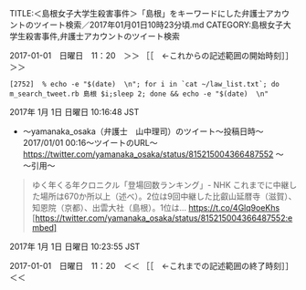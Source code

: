TITLE:＜島根女子大学生殺害事件＞「島根」をキーワードにした弁護士アカウントのツイート検索／2017年01月01日10時23分頃.md
CATEGORY:島根女子大学生殺害事件,弁護士アカウントのツイート検索

2017-01-01　日曜日　11：20　＞＞ ［［　←これからの記述範囲の開始時刻］］＞＞

```
[2752]  % echo -e "$(date)  \n"; for i in `cat ~/law_list.txt`; do m_search_tweet.rb 島根 $i;sleep 2; done && echo -e "$(date)  \n"
```

2017年  1月  1日 日曜日 10:16:48 JST  

* 〜yamanaka_osaka（弁護士　山中理司）のツイート〜投稿日時〜2017/01/01 00:16〜ツイートのURL〜 https://twitter.com/yamanaka_osaka/status/815215004366487552 〜  
〜引用〜   
>ゆく年くる年クロニクル「登場回数ランキング」- NHK これまでに中継した場所は670か所以上（述べ）。2位は9回中継した比叡山延暦寺（滋賀）、知恩院（京都）、出雲大社（島根）。1位は… https://t.co/4Glq9oeKhs  
[https://twitter.com/yamanaka_osaka/status/815215004366487552:embed]

2017年  1月  1日 日曜日 10:23:55 JST

2017-01-01　日曜日　11：20　＜＜ ［［　←これまでの記述範囲の終了時刻］］＜＜

